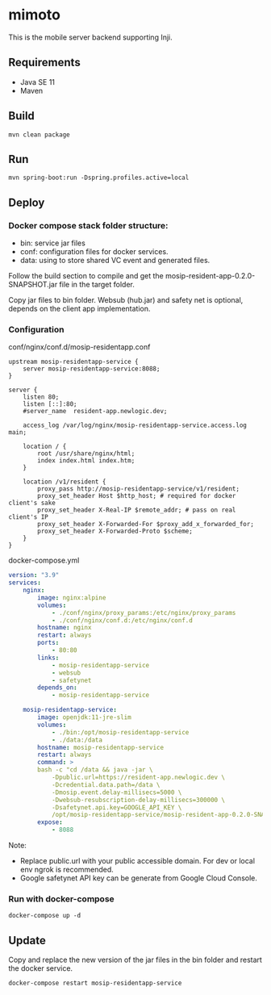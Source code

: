# mimoto
This is the mobile server backend supporting Inji.

## Requirements
- Java SE 11
- Maven

## Build
```shell
mvn clean package
```

## Run
```shell
mvn spring-boot:run -Dspring.profiles.active=local
```

## Deploy

### Docker compose stack folder structure:
- bin: service jar files
- conf: configuration files for docker services.
- data: using to store shared VC event and generated files.

Follow the build section to compile and get the mosip-resident-app-0.2.0-SNAPSHOT.jar file in the target folder.

Copy jar files to bin folder. Websub (hub.jar) and safety net is optional, depends on the client app implementation.

### Configuration

conf/nginx/conf.d/mosip-residentapp.conf
```nginx
upstream mosip-residentapp-service {
    server mosip-residentapp-service:8088;
}

server {
    listen 80;
    listen [::]:80;
    #server_name  resident-app.newlogic.dev;

    access_log /var/log/nginx/mosip-residentapp-service.access.log main;

    location / {
        root /usr/share/nginx/html;
        index index.html index.htm;
    }

    location /v1/resident {
        proxy_pass http://mosip-residentapp-service/v1/resident;
        proxy_set_header Host $http_host; # required for docker client's sake
        proxy_set_header X-Real-IP $remote_addr; # pass on real client's IP
        proxy_set_header X-Forwarded-For $proxy_add_x_forwarded_for;
        proxy_set_header X-Forwarded-Proto $scheme;
    }
}
```

docker-compose.yml
```yaml
version: "3.9"
services:
    nginx:
        image: nginx:alpine
        volumes:
            - ./conf/nginx/proxy_params:/etc/nginx/proxy_params
            - ./conf/nginx/conf.d:/etc/nginx/conf.d
        hostname: nginx
        restart: always
        ports:
            - 80:80
        links:
            - mosip-residentapp-service
            - websub
            - safetynet
        depends_on:
            - mosip-residentapp-service

    mosip-residentapp-service:
        image: openjdk:11-jre-slim
        volumes:
            - ./bin:/opt/mosip-residentapp-service
            - ./data:/data
        hostname: mosip-residentapp-service
        restart: always
        command: >
        bash -c "cd /data && java -jar \
            -Dpublic.url=https://resident-app.newlogic.dev \
            -Dcredential.data.path=/data \
            -Dmosip.event.delay-millisecs=5000 \
            -Dwebsub-resubscription-delay-millisecs=300000 \
            -Dsafetynet.api.key=GOOGLE_API_KEY \
            /opt/mosip-residentapp-service/mosip-resident-app-0.2.0-SNAPSHOT.jar"
        expose:
            - 8088
```

Note:
- Replace public.url with your public accessible domain. For dev or local env ngrok is recommended.
- Google safetynet API key can be generate from Google Cloud Console.

### Run with docker-compose
```shell
docker-compose up -d
```

## Update

Copy and replace the new version of the jar files in the bin folder and restart the docker service.

```shell
docker-compose restart mosip-residentapp-service
```
